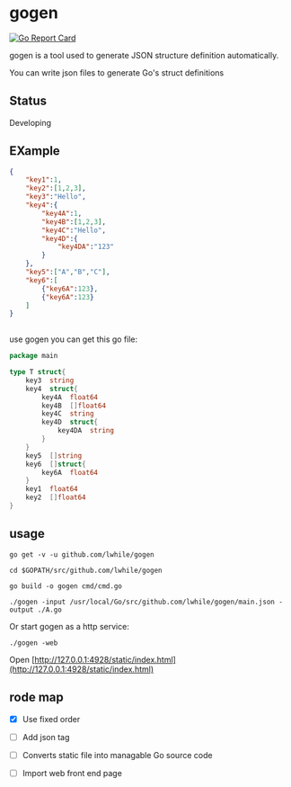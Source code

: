 # gogen

[![Go Report Card](https://goreportcard.com/badge/github.com/lwhile/gogen)](https://goreportcard.com/report/github.com/lwhile/gogen)

gogen is a tool used to generate JSON structure definition automatically.

You can write json files to generate Go's struct definitions

## Status 

Developing 

## EXample

```json
{
    "key1":1,
    "key2":[1,2,3],
    "key3":"Hello",
    "key4":{
        "key4A":1,
        "key4B":[1,2,3],
        "key4C":"Hello",
        "key4D":{
            "key4DA":"123"
        }
    },
    "key5":["A","B","C"],
    "key6":[
        {"key6A":123},
        {"key6A":123}
    ]
}
    
```

use gogen you can get this go file:

```go
package main

type T struct{
    key3  string
    key4  struct{
        key4A  float64
        key4B  []float64
        key4C  string
        key4D  struct{
            key4DA  string
        }
    }
    key5  []string
    key6  []struct{
        key6A  float64
    }
    key1  float64
    key2  []float64
}

```

## usage

```
go get -v -u github.com/lwhile/gogen

cd $GOPATH/src/github.com/lwhile/gogen

go build -o gogen cmd/cmd.go
```

```
./gogen -input /usr/local/Go/src/github.com/lwhile/gogen/main.json -output ./A.go
```

Or start gogen as a http service:

```
./gogen -web 
```

Open [http://127.0.0.1:4928/static/index.html](http://127.0.0.1:4928/static/index.html)


## rode map
- [x] Use fixed order

- [ ] Add json tag 

- [ ] Converts static file into managable Go source code

- [ ] Import web front end page 